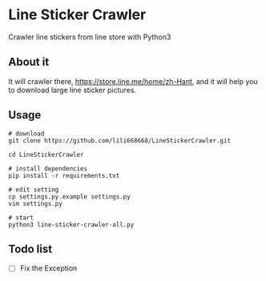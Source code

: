 # Line Sticker Crawler
Crawler line stickers from line store with Python3

## About it
It will crawler there, https://store.line.me/home/zh-Hant, and it will help you to download large line sticker pictures.

## Usage
```
# download 
git clone https://github.com/lili668668/LineStickerCrawler.git

cd LineStickerCrawler

# install dependencies
pip install -r requirements.txt

# edit setting
cp settings.py.example settings.py
vim settings.py

# start
python3 line-sticker-crawler-all.py
```

## Todo list

- [ ] Fix the Exception
